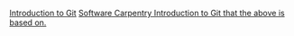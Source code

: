 <div role="main">

[Introduction to Git](http://personal.rhul.ac.uk/upac/004/git-novice/)
[Software Carpentry Introduction to Git that the above is based
on.](https://swcarpentry.github.io/git-novice/)

</div>
